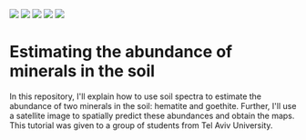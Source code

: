 <img src = "https://img.shields.io/github/last-commit/neli12/minerals_by_spectra"> <img src = "https://img.shields.io/github/languages/count/neli12/minerals_by_spectra"> <img src = "https://img.shields.io/github/license/neli12/minerals_by_spectra?color=green"> <img src = "https://img.shields.io/github/downloads/neli12/minerals_by_spectra/total"> <img src = "https://img.shields.io/github/watchers/neli12/minerals_by_spectra?style=social">

# Estimating the abundance of minerals in the soil
In this repository, I'll explain how to use soil spectra to estimate the abundance of two minerals in the soil: hematite and goethite. Further, I'll use a satellite image to spatially predict these abundances and obtain the maps.  
This tutorial was given to a group of students from Tel Aviv University.

